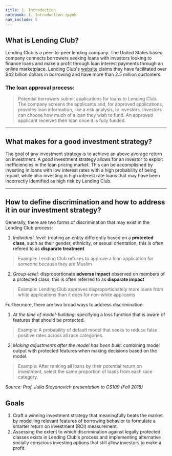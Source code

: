 ```yaml
---
title: 1. Introduction
notebook: 1. Introduction.ipynb
nav_include: 5
---
```


## What is Lending Club?
Lending Club is a peer-to-peer lending company. The United States based company connects borrowers seeking loans with investors looking to finance loans and make a profit through loan interest payments through an online marketplace. Lending Club's [website](https://www.lendingclub.com/) claims they have facilitated over $42 billion dollars in borrowing and have more than 2.5 million customers.

### The loan approval process:
> Potential borrowers submit applications for loans to Lending Club. The company screens the applicants and, for approved applications, provides loan information, like a risk analysis, to investors. Investors can choose how much of a loan they wish to fund. An approved applicant receives their loan once it is fully funded.

<hr>

## What makes for a good investment strategy?

The goal of any investment strategy is to achieve an above average return on investment. A *good* investment strategy allows for an investor to exploit inefficiencies in the loan pricing market. This can be accomplished by investing in loans with low interest rates with a high probability of being repaid, while also investing in high interest rate loans that may have been incorrectly identified as high risk by Lending Club. 

<hr>

## How to define discrimination and how to address it in our investment strategy?

Generally, there are two forms of discrimination that may exist in the Lending Club process:
1. *Individual-level*: treating an entity differently based on a **protected class**, such as their gender, ethnicity, or sexual orientation; this is often refered to as **disparate treatment**
>Example: Lending Club refuses to approve a loan application for someone because they are Muslim
2. *Group-level*: disproportionate **adverse impact** observed on members of a protected class; this is often referred to as **disparate impact**
>Example: Lending Club approves disproportionately more loans from white applications than it does for non-white applicants
  
Furthermore, there are two broad ways to address discrimination:
1. *At the time of model-building*: specifying a loss function that is aware of features that should be protected.
>Example: A probability of default model that seeks to reduce false positive rates across all race categories.
2. *Making adjustments after the model has been built*: combining model output with protected features when making decisions based on the model.
>Example: After ranking all loans by their potential return on investment, select the same proportion of loans from each race category.

*Source: Prof. Julia Stoyanovich presentation to CS109 (Fall 2018)*

<div class="alert alert-block alert-info">

## Goals

1. Craft a winning investment strategy that meaningfully beats the market by modelling relevant features of borrowing behavior to formulate a smarter return on investment (ROI) measurement.
2. Assessing the extent to which discrimination against legally protected classes exists in Lending Club's process and implementing alternative socially conscious investing options that still allow investors to make a profit.

</div>
